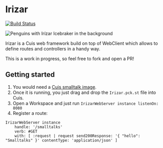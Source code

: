 # Irizar

[![Build Status](https://travis-ci.com/gstn-caruso/irizar.svg?branch=master)](https://travis-ci.com/gstn-caruso/irizar)

![Penguins with Irízar Icebraker in the background](https://upload.wikimedia.org/wikipedia/commons/c/c6/Almirante_Ir%C3%ADzar_en_la_CAV_2018-2019_02.jpg)


Irizar is a Cuis web framework build on top of WebClient which allows to define routes and controllers in a handy way.

This is a work in progress, so feel free to fork and open a PR!

## Getting started

1. You would need a [Cuis smalltalk image](https://github.com/Cuis-Smalltalk/Cuis-Smalltalk-Dev).
2. Once it is running, you just drag and drop the `Irizar.pck.st` file into Cuis.
3. Open a Workspace and just run `IrizarWebServer instance listenOn: 8080`
4. Register a route:
```Smalltalk
IrizarWebServer instance 
	handle: '/smalltalks' 
	verb: #GET 
	with: [ :request | request send200Response: '{ "hello": "Smalltalks" }' contentType: 'application/json' ]
```
